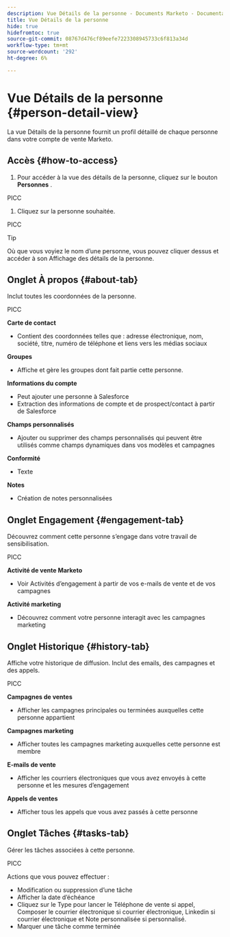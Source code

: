 ```yaml
---
description: Vue Détails de la personne - Documents Marketo - Documentation du produit
title: Vue Détails de la personne
hide: true
hidefromtoc: true
source-git-commit: 08767d476cf89eefe7223308945733c6f813a34d
workflow-type: tm+mt
source-wordcount: '292'
ht-degree: 6%

---
```


# Vue Détails de la personne {#person-detail-view}

La vue Détails de la personne fournit un profil détaillé de chaque personne dans votre compte de vente Marketo.

## Accès {#how-to-access}

1. Pour accéder à la vue des détails de la personne, cliquez sur le bouton **Personnes** .

PICC

1. Cliquez sur la personne souhaitée.

PICC

>[!TIP]
>
>Où que vous voyiez le nom d’une personne, vous pouvez cliquer dessus et accéder à son Affichage des détails de la personne.

## Onglet À propos {#about-tab}

Inclut toutes les coordonnées de la personne.

PICC

**Carte de contact**

* Contient des coordonnées telles que : adresse électronique, nom, société, titre, numéro de téléphone et liens vers les médias sociaux

**Groupes**

* Affiche et gère les groupes dont fait partie cette personne.

**Informations du compte**

* Peut ajouter une personne à Salesforce
* Extraction des informations de compte et de prospect/contact à partir de Salesforce

**Champs personnalisés**

* Ajouter ou supprimer des champs personnalisés qui peuvent être utilisés comme champs dynamiques dans vos modèles et campagnes

**Conformité**

* Texte

**Notes**

* Création de notes personnalisées

## Onglet Engagement {#engagement-tab}

Découvrez comment cette personne s’engage dans votre travail de sensibilisation.

PICC

**Activité de vente Marketo**

* Voir Activités d’engagement à partir de vos e-mails de vente et de vos campagnes

**Activité marketing**

* Découvrez comment votre personne interagit avec les campagnes marketing

## Onglet Historique {#history-tab}

Affiche votre historique de diffusion. Inclut des emails, des campagnes et des appels.

PICC

**Campagnes de ventes**

* Afficher les campagnes principales ou terminées auxquelles cette personne appartient

**Campagnes marketing**

* Afficher toutes les campagnes marketing auxquelles cette personne est membre

**E-mails de vente**

* Afficher les courriers électroniques que vous avez envoyés à cette personne et les mesures d’engagement

**Appels de ventes**

* Afficher tous les appels que vous avez passés à cette personne

## Onglet Tâches {#tasks-tab}

Gérer les tâches associées à cette personne.

PICC

Actions que vous pouvez effectuer :

* Modification ou suppression d’une tâche
* Afficher la date d’échéance
* Cliquez sur le Type pour lancer le Téléphone de vente si appel, Composer le courrier électronique si courrier électronique, Linkedin si courrier électronique et Note personnalisée si personnalisé.
* Marquer une tâche comme terminée
